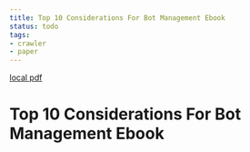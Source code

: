 ```yaml
---
title: Top 10 Considerations For Bot Management Ebook
status: todo
tags:
- crawler
- paper
---
```


[local pdf](../../../pdfs/top-10-considerations-for-bot-management-ebook.pdf)

# Top 10 Considerations For Bot Management Ebook
